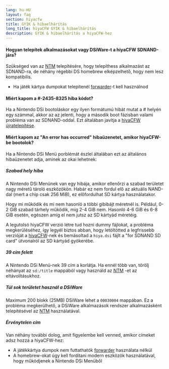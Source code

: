 ```yaml
---
lang: hu-HU
layout: faq
section: hiyacfw
title: GYIK & hibaelhárítás
long_title: hiyaCFW GYIK & hibaelhárítás
description: GYIK & hibaelhárítás a hiyaCFW-hez
---
```


#### Hogyan telepítek alkalmazásokat vagy DSiWare-t a hiyaCFW SDNAND-jára?
Szükséged van az [NTM](https://github.com/Epicpkmn11/NTM/releases/latest) telepítésére, hogy telepíthess alkalmazást az SDNAND-ra, de néhány régebbi DS homebrew elképzelhető, hogy nem lesz kompatibilis.
- Ha játék kártya dumpokat telepítenél [forwarder](../ds-index/forwarders)-t kell használnod

#### Miért kapom a #-2435-8325 hiba kódot?
Ha a Nintendo DSi bootoláskor egy ilyen formátumú hibát mutat a # helyén egy számmal, akkor az az jelenti, hogy a második boot fázisban valami probléma van az SDNAND-oddal. Ezt általában javítja a [hiyaCFW újratelepítése](installing).

#### Miért kapom az "An error has occurred" hibaüzenetet, amikor hiyaCFW-be bootolok?
Ha a Nintendo DSi Menü porblémát észlel általában ezt az általános hibaüzenetet adja, aminek az okai lehetnek:

##### Szabad hely hiba
A Nintendo DSi Menünek van egy hibája, amikor ellenőrzi a szabad területet nagy méretű tároló eszközökön. Habár ez nem fordul elő az aktuális NAND-dal (mert a chip csak 256 MiB), ez előfordulhat SD kártya használatakor.

Hogy mi működik és mi nem hasonló a többi gibibájt méretnél is. Például, 0-2 GiB szabad tárhely működik, míg 2-4 GiB nem. Hasonló 4-6 GiB és 6-8 GiB esetén, egészen amíg el nem jutsz az SD kártyád méretéig.

A legutolsó hiyaCFW verzió létre tud hozni dummy fájlokat, a probléma megkerüléséhez, így legyél biztos abban, hogy letöltötted a legfrissebb verzióját a [hiyaCFW](https://github.com/RocketRobz/hiyaCFW/releases/latest/download/hiyaCFW.7z)-nek és bemásoltad a `hiya.dsi` fájlt a "for SDNAND SD card" útvonalról az SD kártyád gyökerébe.

##### 39 cím felett
A Nintendo DSi Menü-nek 39 cím a korlátja. Ha ennél több van, törölj néhányat az `sd:/title` mappából vagy használd az [NTM](https://github.com/Epicpkmn11/NTM/releases/latest) -et az eltávolításukhoz.

##### Túl sok területet használ a DSiWare
Maximum 200 blokk (25MB) DSiWare lehet a `00030004` mappában. Ez a probléma megkerülhető, a DSiWare alkalmazások rendszer alkalmazásként telepítésével az [NTM](https://github.com/Epicpkmn11/NTM/releases/latest) használatával.

##### Érvénytelen cím
Van néhány további dolog, amit figyelembe kell venned, amikor címeket adsz hozzá a hiyaCFW-hez:
- A játékkártya dumpok nem futtathatók [forwarder](../ds-index/forwarders) használata nélkül
- A homebrew-okat úgy kell fordítani modern eszközök használatával, hogy működjenek a Nintendo DSi Menüből
